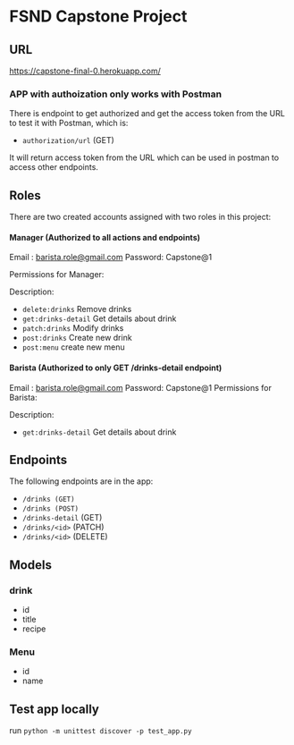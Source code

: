 # FSND Capstone Project

## URL

https://capstone-final-0.herokuapp.com/


### APP with authoization only works with Postman
There is endpoint to get authorized and get the access token from the URL to test it with Postman, which is:

- `authorization/url` (GET)

It will return access token from the URL which can be used in postman to access other endpoints.


## Roles

There are two created accounts assigned with two roles in this project:

#### Manager (Authorized to all actions and endpoints)

Email : barista.role@gmail.com
Password: Capstone@1

Permissions for Manager:

Description:

- `delete:drinks` Remove drinks
- `get:drinks-detail` Get details about drink
- `patch:drinks` Modify drinks
- `post:drinks` Create new drink
- `post:menu` create new menu

#### Barista (Authorized to only GET /drinks-detail endpoint)

Email : barista.role@gmail.com
Password: Capstone@1 Permissions for Barista:

Description:

- `get:drinks-detail` Get details about drink


## Endpoints
The following endpoints are in the app:

- `/drinks (GET)`
- `/drinks (POST)`
- `/drinks-detail` (GET)
- `/drinks/<id>` (PATCH)
- `/drinks/<id>` (DELETE)


##  Models

### drink
- id
- title
- recipe

### Menu
- id
- name


## Test app locally

run `python -m unittest discover -p test_app.py`
